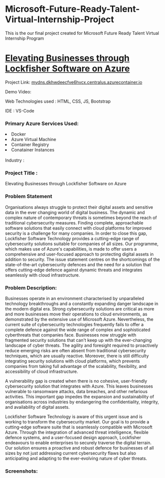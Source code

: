 <h1>Microsoft-Future-Ready-Talent-Virtual-Internship-Project</h1>
This is the our final project created for Microsoft Future Ready Talent Virtual Internship Program

<h1><a href="mydns.dkhwdeecfve6hvcx.centralus.azurecontainer.io">Elevating Businesses through Lockfisher Software on Azure</a></h1>

Project Link:  <a href="  mydns.dkhwdeecfve6hvcx.centralus.azurecontainer.io">mydns.dkhwdeecfve6hvcx.centralus.azurecontainer.io</a><br>

Demo Video: <a href=""></a>

Web Technologies used : HTML, CSS, JS, Bootstrap

IDE : VS-Code

<h3>Primary Azure Services Used:</h3>
<li>Docker</li>
<li>Azure Virtual Machine</li>
<li>Container Registry</li>
<li>Conatainer Instances</li>


<br>
Industry :


<h3>Project Title :</h3>
Elevating Businesses through Lockfisher Software on Azure

<h3>Problem Statement</h3>
Organisations always struggle to protect their digital assets and sensitive data in the ever changing world of digital business. The dynamic and complex nature of contemporary threats is sometimes beyond the reach of traditional cybersecurity measures. Finding complete, approachable software solutions that easily connect with cloud platforms for improved security is a challenge for many companies.
In order to close this gap, Lockfisher Software Technology provides a cutting-edge range of cybersecurity solutions suitable for companies of all sizes. Our programme, which makes use of Azure's capabilities, is made to offer users a comprehensive and user-focused approach to protecting digital assets in addition to security. The issue statement centres on the shortcomings of the state-of-the-art cybersecurity defences and the need for a solution that offers cutting-edge defence against dynamic threats and integrates seamlessly with cloud infrastructure.
<br>

<h3>Problem Description:</h3>
<p>Businesses operate in an environment characterised by unparalleled technology breakthroughs and a constantly expanding danger landscape in the modern digital era. Strong cybersecurity solutions are critical as more and more businesses move their operations to cloud environments, as demonstrated by the extensive use of Microsoft Azure. Nevertheless, the current suite of cybersecurity technologies frequently fails to offer a complete defence against the wide range of complex and sophisticated cyberthreats that companies face.
Businesses now struggle with fragmented security solutions that can't keep up with the ever-changing landscape of cyber threats. The agility and foresight required to proactively reduce emerging risks are often absent from traditional cybersecurity techniques, which are usually reactive. Moreover, there is still difficulty integrating security solutions with cloud platforms, which prevents companies from taking full advantage of the scalability, flexibility, and accessibility of cloud infrastructure.
</p>
<p>A vulnerability gap is created when there is no cohesive, user-friendly cybersecurity solution that integrates with Azure. This leaves businesses vulnerable to ransomware attacks, data breaches, and other nefarious activities. This important gap impedes the expansion and sustainability of organisations across industries by endangering the confidentiality, integrity, and availability of digital assets.
</p>
<p>Lockfisher Software Technology is aware of this urgent issue and is working to transform the cybersecurity market. Our goal is to provide a cutting-edge software suite that is seamlessly compatible with Microsoft Azure. Through the integration of advanced threat intelligence, flexible defence systems, and a user-focused design approach, Lockfisher endeavours to enable enterprises to securely traverse the digital terrain. Our solution ensures a proactive and robust defence for businesses of all sizes by not just addressing current cybersecurity flaws but also anticipating and adapting to the ever-evolving nature of cyber threats.</p>

<h3>Screenshots:</h3>








